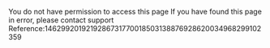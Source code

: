You do not have permission to access this page If you have found this page in error, please contact support Reference:1462992019219286731770018503138876928620034968299102359